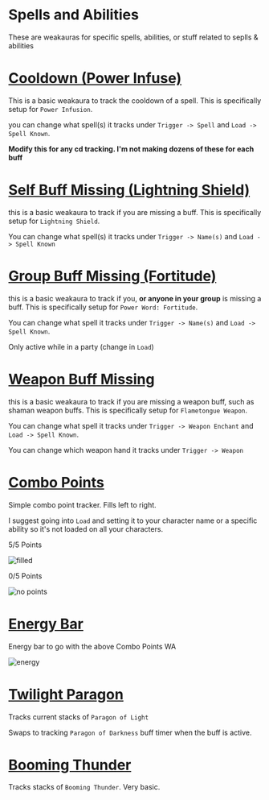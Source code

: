 # Spells and Abilities
These are weakauras for specific spells, abilities, or stuff related to seplls & abilities

# [Cooldown (Power Infuse)](Cooldown%20(Power%20Infuse).txt)
This is a basic weakaura to track the cooldown of a spell. This is specifically setup for `Power Infusion`.

you can change what spell(s) it tracks under `Trigger -> Spell` and `Load -> Spell Known`. 

**Modify this for any cd tracking. I'm not making dozens of these for each buff**

# [Self Buff Missing (Lightning Shield)](Self%20Buff%20Missing%20(Lightning%20Shield).txt)
this is a basic weakaura to track if you are missing a buff. This is specifically setup for `Lightning Shield`.

You can change what spell(s) it tracks under `Trigger -> Name(s)` and `Load -> Spell Known`

# [Group Buff Missing (Fortitude)](Group%20Buff%20Missing%20(Fortitude).txt)
this is a basic weakaura to track if you, **or anyone in your group** is missing a buff. This is specifically setup for `Power Word: Fortitude`. 

You can change what spell it tracks under `Trigger -> Name(s)` and `Load -> Spell Known`. 

Only active while in a party (change in `Load`)

# [Weapon Buff Missing](Weapon%20Buff%20Missing%20(Flametongue).txt)
this is a basic weakaura to track if you are missing a weapon buff, such as shaman weapon buffs. This is specifically setup for `Flametongue Weapon`. 

You can change what spell it tracks under `Trigger -> Weapon Enchant` and `Load -> Spell Known`.

You can change which weapon hand it tracks under `Trigger -> Weapon`

# [Combo Points](Combo%20Points.txt)
Simple combo point tracker. Fills left to right.

I suggest going into `Load` and setting it to your character name or a specific ability so it's not loaded on all your characters.

5/5 Points

![filled](https://i.imgur.com/t84Ozee.png)

0/5 Points

![no points](https://i.imgur.com/XB8ZdgN.png)

# [Energy Bar](Energy%20Bar.txt)
Energy bar to go with the above Combo Points WA

![energy](https://i.imgur.com/yC3wa4N.png)

# [Twilight Paragon](Twilight%20Paragon.txt)
Tracks current stacks of `Paragon of Light`

Swaps to tracking `Paragon of Darkness` buff timer when the buff is active.

# [Booming Thunder](Booming%20Thunder.txt)
Tracks stacks of `Booming Thunder`. Very basic.